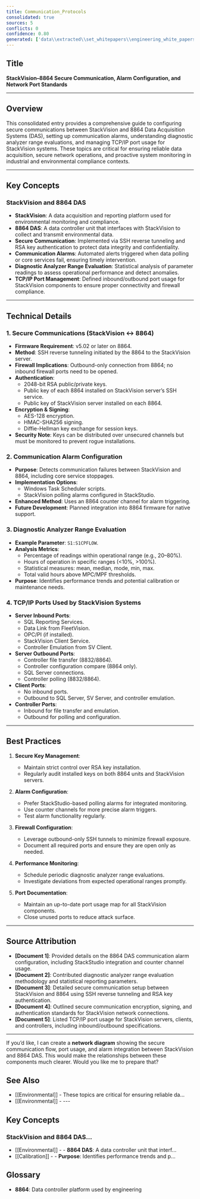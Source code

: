 ```yaml
---
title: Communication_Protocols
consolidated: true
sources: 5
conflicts: 0
confidence: 0.80
generated: ['data\\extracted\\set_whitepapers\\engineering_white_papers_WhitePapers_Alarms_EngineeringStandard-8864DASCommunicationAlarmmsg_208fb445.md', 'data\\extracted\\set_whitepapers\\engineering_white_papers_WhitePapers_SampleTests_DiagnosticAnalyzerRangepdf_c93dddc1.md', 'data\\extracted\\set_whitepapers\\engineering_white_papers_WhitePapers_SecureCommunication_SettingupSecureCommunicationsr4docx_3749cf68.md', 'data\\extracted\\set_whitepapers\\engineering_white_papers_WhitePapers_ServerMigration_ESCSecureCommunicationPortspdf_d3ae44db.md', 'data\\extracted\\set_whitepapers\\engineering_white_papers_WhitePapers_ServerMigration_TCP-IPportsusedbyaStackVisionsystempdf_cf196824.md']  # This would be a timestamp
---
```


## Title
**StackVision–8864 Secure Communication, Alarm Configuration, and Network Port Standards**

---

## Overview
This consolidated entry provides a comprehensive guide to configuring secure communications between StackVision and 8864 Data Acquisition Systems (DAS), setting up communication alarms, understanding diagnostic analyzer range evaluations, and managing TCP/IP port usage for StackVision systems. These topics are critical for ensuring reliable data acquisition, secure network operations, and proactive system monitoring in industrial and environmental compliance contexts.

---

## Key Concepts

### StackVision and 8864 DAS
- **StackVision**: A data acquisition and reporting platform used for environmental monitoring and compliance.
- **8864 DAS**: A data controller unit that interfaces with StackVision to collect and transmit environmental data.
- **Secure Communication**: Implemented via SSH reverse tunneling and RSA key authentication to protect data integrity and confidentiality.
- **Communication Alarms**: Automated alerts triggered when data polling or core services fail, ensuring timely intervention.
- **Diagnostic Analyzer Range Evaluation**: Statistical analysis of parameter readings to assess operational performance and detect anomalies.
- **TCP/IP Port Management**: Defined inbound/outbound port usage for StackVision components to ensure proper connectivity and firewall compliance.

---

## Technical Details

### 1. Secure Communications (StackVision ↔ 8864)
- **Firmware Requirement**: v5.02 or later on 8864.
- **Method**: SSH reverse tunneling initiated by the 8864 to the StackVision server.
- **Firewall Implications**: Outbound-only connection from 8864; no inbound firewall ports need to be opened.
- **Authentication**:
  - 2048-bit RSA public/private keys.
  - Public key of each 8864 installed on StackVision server’s SSH service.
  - Public key of StackVision server installed on each 8864.
- **Encryption & Signing**:
  - AES-128 encryption.
  - HMAC-SHA256 signing.
  - Diffie-Hellman key exchange for session keys.
- **Security Note**: Keys can be distributed over unsecured channels but must be monitored to prevent rogue installations.

### 2. Communication Alarm Configuration
- **Purpose**: Detects communication failures between StackVision and 8864, including core service stoppages.
- **Implementation Options**:
  - Windows Task Scheduler scripts.
  - StackVision polling alarms configured in StackStudio.
- **Enhanced Method**: Uses an 8864 counter channel for alarm triggering.
- **Future Development**: Planned integration into 8864 firmware for native support.

### 3. Diagnostic Analyzer Range Evaluation
- **Example Parameter**: `S1:S1CPFLOW`.
- **Analysis Metrics**:
  - Percentage of readings within operational range (e.g., 20–80%).
  - Hours of operation in specific ranges (<10%, >100%).
  - Statistical measures: mean, median, mode, min, max.
  - Total valid hours above MPC/MPF thresholds.
- **Purpose**: Identifies performance trends and potential calibration or maintenance needs.

### 4. TCP/IP Ports Used by StackVision Systems
- **Server Inbound Ports**:
  - SQL Reporting Services.
  - Data Link from FleetVision.
  - OPC/PI (if installed).
  - StackVision Client Service.
  - Controller Emulation from SV Client.
- **Server Outbound Ports**:
  - Controller file transfer (8832/8864).
  - Controller configuration compare (8864 only).
  - SQL Server connections.
  - Controller polling (8832/8864).
- **Client Ports**:
  - No inbound ports.
  - Outbound to SQL Server, SV Server, and controller emulation.
- **Controller Ports**:
  - Inbound for file transfer and emulation.
  - Outbound for polling and configuration.

---

## Best Practices

1. **Secure Key Management**:
   - Maintain strict control over RSA key installation.
   - Regularly audit installed keys on both 8864 units and StackVision servers.

2. **Alarm Configuration**:
   - Prefer StackStudio-based polling alarms for integrated monitoring.
   - Use counter channels for more precise alarm triggers.
   - Test alarm functionality regularly.

3. **Firewall Configuration**:
   - Leverage outbound-only SSH tunnels to minimize firewall exposure.
   - Document all required ports and ensure they are open only as needed.

4. **Performance Monitoring**:
   - Schedule periodic diagnostic analyzer range evaluations.
   - Investigate deviations from expected operational ranges promptly.

5. **Port Documentation**:
   - Maintain an up-to-date port usage map for all StackVision components.
   - Close unused ports to reduce attack surface.

---

## Source Attribution

- **[Document 1]**: Provided details on the 8864 DAS communication alarm configuration, including StackStudio integration and counter channel usage.
- **[Document 2]**: Contributed diagnostic analyzer range evaluation methodology and statistical reporting parameters.
- **[Document 3]**: Detailed secure communication setup between StackVision and 8864 using SSH reverse tunneling and RSA key authentication.
- **[Document 4]**: Outlined secure communication encryption, signing, and authentication standards for StackVision network connections.
- **[Document 5]**: Listed TCP/IP port usage for StackVision servers, clients, and controllers, including inbound/outbound specifications.

---

If you’d like, I can create a **network diagram** showing the secure communication flow, port usage, and alarm integration between StackVision and 8864 DAS. This would make the relationships between these components much clearer. Would you like me to prepare that?

## See Also

- [[Environmental]] - These topics are critical for ensuring reliable da...
- [[Environmental]] - ---

## Key Concepts

### StackVision and 8864 DAS...
- [[Environmental]] - - **8864 DAS**: A data controller unit that interf...
- [[Calibration]] - - **Purpose**: Identifies performance trends and p...


## Glossary

- **8864**: Data controller platform used by engineering
